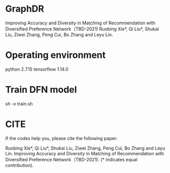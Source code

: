 # GraphDR

Improving Accuracy and Diversity in Matching of Recommendation with Diversified Preference Network（TBD-2021)
Ruobing Xie*, Qi Liu*, Shukai Liu, Ziwei Zhang, Peng Cui, Bo Zhang and Leyu Lin.

# Operating environment

python 2.7.15 tensorflow 1.14.0

# Train DFN model

sh -x train.sh

# CITE

If the codes help you, please cite the following paper:

Ruobing Xie*, Qi Liu*, Shukai Liu, Ziwei Zhang, Peng Cui, Bo Zhang and Leyu Lin. Improving Accuracy and Diversity in Matching of Recommendation with Diversified Preference Network（TBD-2021). (* indicates equal contribution).
